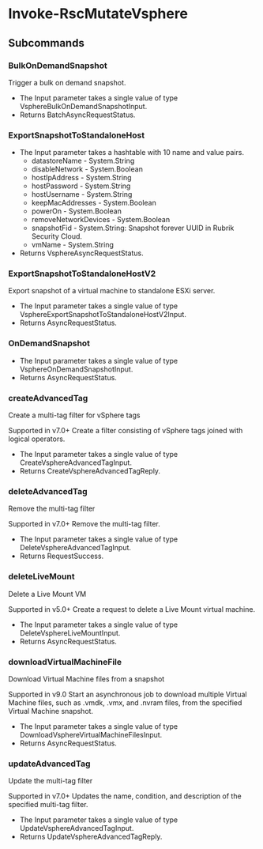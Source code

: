 # Invoke-RscMutateVsphere
## Subcommands
### BulkOnDemandSnapshot
Trigger a bulk on demand snapshot.

- The Input parameter takes a single value of type VsphereBulkOnDemandSnapshotInput.
- Returns BatchAsyncRequestStatus.
### ExportSnapshotToStandaloneHost
- The Input parameter takes a hashtable with 10 name and value pairs.
    - datastoreName - System.String
    - disableNetwork - System.Boolean
    - hostIpAddress - System.String
    - hostPassword - System.String
    - hostUsername - System.String
    - keepMacAddresses - System.Boolean
    - powerOn - System.Boolean
    - removeNetworkDevices - System.Boolean
    - snapshotFid - System.String: Snapshot forever UUID in Rubrik Security Cloud.
    - vmName - System.String
- Returns VsphereAsyncRequestStatus.
### ExportSnapshotToStandaloneHostV2
Export snapshot of a virtual machine to standalone ESXi server.

- The Input parameter takes a single value of type VsphereExportSnapshotToStandaloneHostV2Input.
- Returns AsyncRequestStatus.
### OnDemandSnapshot
- The Input parameter takes a single value of type VsphereOnDemandSnapshotInput.
- Returns AsyncRequestStatus.
### createAdvancedTag
Create a multi-tag filter for vSphere tags

Supported in v7.0+
Create a filter consisting of vSphere tags joined with logical operators.

- The Input parameter takes a single value of type CreateVsphereAdvancedTagInput.
- Returns CreateVsphereAdvancedTagReply.
### deleteAdvancedTag
Remove the multi-tag filter

Supported in v7.0+
Remove the multi-tag filter.

- The Input parameter takes a single value of type DeleteVsphereAdvancedTagInput.
- Returns RequestSuccess.
### deleteLiveMount
Delete a Live Mount VM

Supported in v5.0+
Create a request to delete a Live Mount virtual machine.

- The Input parameter takes a single value of type DeleteVsphereLiveMountInput.
- Returns AsyncRequestStatus.
### downloadVirtualMachineFile
Download Virtual Machine files from a snapshot

Supported in v9.0
Start an asynchronous job to download multiple Virtual Machine files, such as .vmdk, .vmx, and .nvram files, from the specified Virtual Machine snapshot.

- The Input parameter takes a single value of type DownloadVsphereVirtualMachineFilesInput.
- Returns AsyncRequestStatus.
### updateAdvancedTag
Update the multi-tag filter

Supported in v7.0+
Updates the name, condition, and description of the specified multi-tag filter.

- The Input parameter takes a single value of type UpdateVsphereAdvancedTagInput.
- Returns UpdateVsphereAdvancedTagReply.
